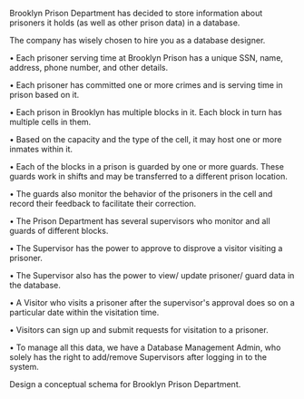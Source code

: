 Brooklyn Prison Department has decided to store information about prisoners it holds (as well as other
prison data) in a database. 

The company has wisely chosen to hire you as a database designer.

• Each prisoner serving time at Brooklyn Prison has a unique SSN, name, address, phone number, and other details.

• Each prisoner has committed one or more crimes and is serving time in prison based on it.

• Each prison in Brooklyn has multiple blocks in it. Each block in turn has multiple cells in them.

• Based on the capacity and the type of the cell, it may host one or more inmates within it.

• Each of the blocks in a prison is guarded by one or more guards. These guards work in shifts and may be transferred to a different prison location.

• The guards also monitor the behavior of the prisoners in the cell and record their feedback to facilitate their correction.

• The Prison Department has several supervisors who monitor and all guards of different blocks.

• The Supervisor has the power to approve to disprove a visitor visiting a prisoner.

• The Supervisor also has the power to view/ update prisoner/ guard data in the database.

• A Visitor who visits a prisoner after the supervisor's approval does so on a particular date within the visitation time.

• Visitors can sign up and submit requests for visitation to a prisoner.

• To manage all this data, we have a Database Management Admin, who solely has the right to add/remove Supervisors after logging in to the system.

Design a conceptual schema for Brooklyn Prison Department.
